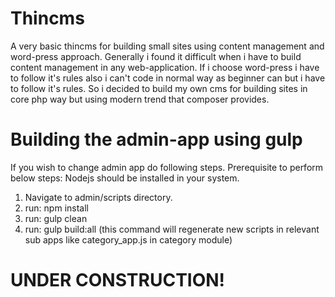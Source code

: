 Thincms
=======

A very basic thincms for building small sites using content management and word-press approach. Generally i found it difficult when i have to build content management in any web-application. If i choose word-press i have to follow it's rules also i can't code in normal way as beginner can but i have to follow it's rules. So i decided to build my own cms for building sites in core php way but using modern trend that composer provides.

Building the admin-app using gulp
===========
If you wish to change admin app do following steps.
Prerequisite to perform below steps: Nodejs should be installed in your system. 

1. Navigate to admin/scripts directory.
2. run: npm install
3. run: gulp clean
4. run: gulp build:all (this command will regenerate new scripts in relevant sub apps like category_app.js in category module)

UNDER CONSTRUCTION!
==
